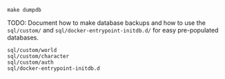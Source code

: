 
```
make dumpdb
```

TODO: Document how to make database backups and how to use the `sql/custom/` and
      `sql/docker-entrypoint-initdb.d/` for easy pre-populated databases.

```
sql/custom/world
sql/custom/character
sql/custom/auth
sql/docker-entrypoint-initdb.d
```

